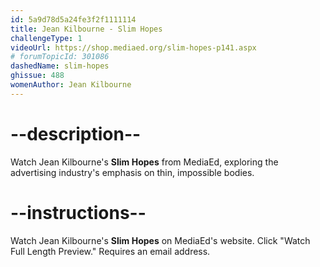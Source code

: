 ```yaml
---
id: 5a9d78d5a24fe3f2f1111114
title: Jean Kilbourne - Slim Hopes
challengeType: 1
videoUrl: https://shop.mediaed.org/slim-hopes-p141.aspx
# forumTopicId: 301086
dashedName: slim-hopes
ghissue: 488
womenAuthor: Jean Kilbourne
---
```


# --description--

Watch Jean Kilbourne's __Slim Hopes__ from MediaEd, exploring the advertising industry's emphasis on thin, impossible bodies.

# --instructions--

Watch Jean Kilbourne's __Slim Hopes__ on MediaEd's website. Click "Watch Full Length Preview." Requires an email address.